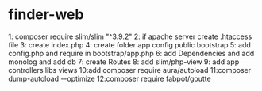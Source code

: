 # finder-web

1: composer require slim/slim "^3.9.2"
2: if apache server create .htaccess file
3: create index.php
4: create folder app config public bootstrap
5: add config.php and require in bootstrap/app.php
6: add Dependencies and add monolog and add db
7: create Routes
8: add slim/php-view
9: add app controllers libs views
10:add composer require aura/autoload
11:composer dump-autoload --optimize
12:composer require fabpot/goutte

